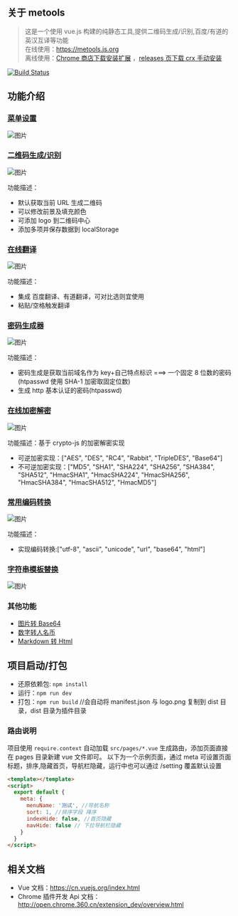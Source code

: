 ## 关于 metools

> 这是一个使用 vue.js 构建的纯静态工具,提供二维码生成/识别,百度/有道的英汉互译等功能  
> 在线使用：https://metools.js.org  
> 离线使用：[Chrome 商店下载安装扩展](https://chrome.google.com/webstore/detail/metools/gpmjnakadlflmpekiimgbflnkmkncjie) ，[releases 页下载 crx 手动安装](https://github.com/yimogit/metools-plugin/releases)

[![Build Status](https://travis-ci.org/yimogit/metools.svg?branch=master)](https://travis-ci.org/yimogit/metools-plugin)

## 功能介绍

### [菜单设置](https://metools.js.org/#/setting)

![图片](./docs/images/setting.gif)

### [二维码生成/识别](https://metools.js.org/#/qrcode)

![图片](./docs/images/qrcode.gif)

功能描述：

- 默认获取当前 URL 生成二维码
- 可以修改前景及填充颜色
- 可添加 logo 到二维码中心
- 添加多项并保存数据到 localStorage

### [在线翻译](https://metools.js.org/#/fanyi)

![图片](./docs/images/fanyi.gif)

功能描述：

- 集成 百度翻译、有道翻译，可对比选则宜使用
- 粘贴/空格触发翻译

### [密码生成器](https://metools.js.org/#/genpwd)

![图片](./docs/images/genpwd.gif)

功能描述：

- 密码生成是获取当前域名作为 key+自己特点标识 ===> 一个固定 8 位数的密码(htpasswd 使用 SHA-1 加密取固定位数)
- 生成 http 基本认证的密码(htpasswd)

### [在线加密解密](https://metools.js.org/#/encode)

![图片](./docs/images/encrypt.gif)

功能描述：基于 crypto-js 的加密解密实现

- 可逆加密实现：["AES", "DES", "RC4", "Rabbit", "TripleDES", "Base64"]
- 不可逆加密实现：["MD5", "SHA1", "SHA224", "SHA256", "SHA384", "SHA512", "HmacSHA1", "HmacSHA224", "HmacSHA256", "HmacSHA384", "HmacSHA512", "HmacMD5"]

### [常用编码转换](https://metools.js.org/#/encode)

![图片](./docs/images/encode.gif)

功能描述：

- 实现编码转换:["utf-8", "ascii", "unicode", "url", "base64", "html"]

### [字符串模板替换](https://metools.js.org/#/strsplit)

![图片](./docs/images/templatesplit.gif)

### 其他功能

- [图片转 Base64](https://metools.js.org/#/tobase64)
- [数字转人名币](https://metools.js.org/#/rmbconvert)
- [Markdown 转 Html](https://metools.js.org/#/mdconvert)

## 项目启动/打包

- 还原依赖包: `npm install`
- 运行：`npm run dev`
- 打包：`npm run build` //会自动将 manifest.json 与 logo.png 复制到 dist 目录，dist 目录为插件目录

### 路由说明

项目使用 `require.context` 自动加载 `src/pages/*.vue` 生成路由，添加页面直接在 pages 目录新建 vue 文件即可。
以下为一个示例页面，通过 meta 可设置页面标题，排序,隐藏首页，导航栏隐藏，运行中也可以通过 /setting 覆盖默认设置

```html
<template></template>
<script>
  export default {
    meta: {
      menuName: '测试', //导航名称
      sort: 1, //排序字段 降序
      indexHide: false, //首页隐藏
      navHide: false // 下拉导航栏隐藏
    }
  }
</script>
```

## 相关文档

- Vue 文档：https://cn.vuejs.org/index.html
- Chrome 插件开发 Api 文档：http://open.chrome.360.cn/extension_dev/overview.html
